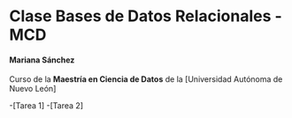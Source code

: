 # Clase Bases de Datos Relacionales -MCD
#### Mariana Sánchez

Curso de la **Maestría en Ciencia de Datos** de la [Universidad Autónoma de Nuevo León]

-[Tarea 1] 
-[Tarea 2]


